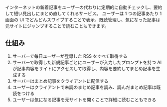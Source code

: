インターネットの新着記事をユーザーの代わりに定期的に自動チェックし、要約して短い見出しにまとめ直してくれるサービス。
ユーザーは 1 つの記事あたり 1 画面の UI でどんどんスワイプすることで表示、既読管理し、気になった記事は元サイトにジャンプすることで読むこともできます。

## 仕組み

1. サーバーで毎日ユーザーが登録した RSS をすべて取得する
2. サーバーで取得した新規記事ごとにユーザーが入力したプロンプトを持つ AI が記事内容をサイトにアクセスして取得し、内容を要約してまとめ記事を生成する
3. サーバーはまとめ記事をクライアントに配信する
4. ユーザーはクライアントで未読のまとめ記事を読み、読んだまとめ記事は既読をつける
5. ユーザーは気になる記事を元サイトを開くことで詳細に読むこともできる
